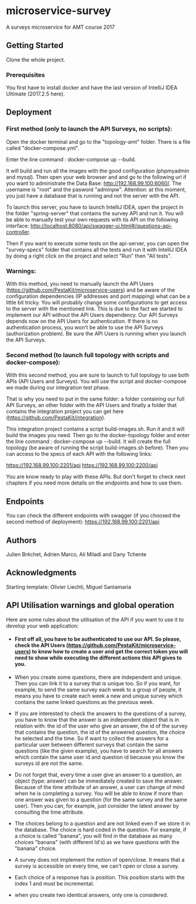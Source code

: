 

# microservice-survey

A surveys microservice for AMT course 2017

## Getting Started

Clone the whole project.

### Prerequisites

You first have to install docker and have the last version of IntelliJ IDEA Ultimate (2017.2.5 here).


## Deployment

### First method (only to launch the API Surveys, no scripts):
Open the docker terminal and go to the "topology-amt" folder. There is a file called "docker-compose.yml". 

Enter the line command : docker-compose up --build.

It will build and run all the images with the good configuration (phpmyadmin and mysql).
Then open your web browser and and go to the following url if you want to administrate the Data Base: <http://192.168.99.100:6060/>. The username is "root" and the pasword "adminpw".
Attention: at this moment, you just have a database that is running and not the server with the API.

To launch this server, you have to launch IntelliJ IDEA, open the project in the folder "spring-server" that contains the survey API and run it.
You will be able to manually test your own requests with tis API on the following interface: <http://localhost:8080/api/swagger-ui.html#/questions-api-controller>.

Then if you want to execute some tests on the api-server, you can open the "survey-specs" folder that contains all the tests and run it with IntelliJ IDEA by doing a right click on the project and select "Run" then "All tests".

### Warnings:
With this method, you need to manually launch the API Users (<https://github.com/PestaKit/microservice-users>) and be aware of the configuration dependencies (IP addresses and port mapping) what can be a little bit tricky. You will probably change some configurations to get  access to the server with the mentioned link. This is due to the fact we started to implement our API without the API Users dependency. Our API Surveys depends now on the API Users for authentication. If there is no authentication process, you won't be able to use the API Surveys (authorization problem). Be sure the API Users is running when you launch the API Surveys.


### Second method (to launch full topology with scripts and docker-compose):
With this second method, you are sure to launch to full topology to use both APIs (API Users and Surveys). You will use the script and docker-compose we made during our integration test phase. 

That is why you need to put in the same folder: a folder containing our full API Surveys, an other folder with the API Users and finally a folder that contains the integration project you can get here (<https://github.com/PestaKit/integration>). 

This integration project contains a script build-images.sh. Run it and it will build the images you need. Then go to the docker-topology folder and enter the line command : docker-compose up --build. It will create the full topology (be aware of running the script build-images.sh before). Then you can access to the specs of each API with the following links:

<https://192.168.99.100:2201/api>
<https://192.168.99.100:2200/api>

You are know ready to play with these APIs. But don't forget to check next chapters if you need more details on the endpoints and how to use them.


## Endpoints

You can check the different endpoints with swagger (if you choosed the second method of deployment): <https://192.168.99.100:2201/api>

## Authors
Julien Brêchet, Adrien Marco, Ali Miladi and Dany Tchente


## Acknowledgments

Starting template: Olivier Liechti, Miguel Santamaria

## API Utilisation warnings and global operation
Here are some rules about the utilisation of the API if you want to use it to develop your web application:

- #### First off all, you have to be authenticated to use our API. So please, check the API Users (<https://github.com/PestaKit/microservice-users>) to know how to create a user and get the correct token you will need to show while executing the different actions this API gives to you.

- When you create some questions, there are independent and unique. Then you can link it to a survey that is unique too. So if you want, for example, to send the same survey each week to a group of people, it means you have to create each week a new and unique survey which contains the same linked questions as the previous week.

- If you are interested to check the answers to the questions of a survey, you have to know that the answer is an independent object that is in relation with: the id of the user who give an answer, the id of the survey that contains the question, the id of the answered question, the choice he selected and the time. So if want to collect the answers for a particular user between different surveys that contain the same questions (like the given example), you have to search for all answers which contain the same user id and question id because you know the surveys id are not the same.

- Do not forget that, every time a user give an answer to a question, an object (type: answer) can be immediately created to save the answer. Because of the time attribute of an answer,  a user can change of mind when he is completing a survey. You will be able to know if more than one answer was given to a question (for the same survey and the same user). Then you can, for example, just consider the latest answer by consulting the time attribute.

- The choices belong to a question and are not linked even if we store it in the database. The choice is hard coded in the question. For example, if a choice is called "banana", you will find in the database as many choices "banana" (with different Id's) as we have questions with the "banana" choice.

- A survey does not implement the notion of open/close. It means that a survey is accessible on every time, we can't open or close a survey.

- Each choice of a response has is position. This position starts with the index 1 and must be incremental.

- when you create two identical answers, only one is considered.



